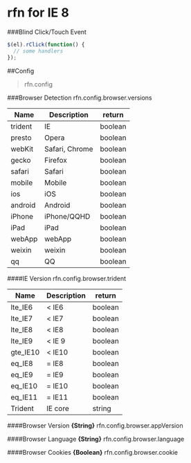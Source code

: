# rfn for IE 8

###Blind Click/Touch Event
```js
$(el).rClick(function() {
  // some handlers
});
```
##Config
> rfn.config

###Browser Detection
rfn.config.browser.versions

| Name        | Description     | return  |
| ----------- | --------------- | ------- |
| trident     | IE              | boolean |
| presto      | Opera           | boolean |
| webKit      | Safari, Chrome  | boolean |
| gecko       | Firefox         | boolean |
| safari      | Safari          | boolean |
| mobile      | Mobile          | boolean |
| ios         | iOS             | boolean |
| android     | Android         | boolean |
| iPhone      | iPhone/QQHD     | boolean |
| iPad        | iPad            | boolean |
| webApp      | webApp          | boolean |
| weixin      | weixin          | boolean |
| qq          | QQ              | boolean |

####IE Version
rfn.config.browser.trident

| Name        | Description     | return  |
| ----------- | --------------- | ------- |
| lte_IE6     | < IE6           | boolean |
| lte_IE7     | < IE7           | boolean |
| lte_IE8     | < IE8           | boolean |
| lte_IE9     | < IE 9          | boolean |
| gte_IE10    | < IE10          | boolean |
| eq_IE8      | = IE8           | boolean |
| eq_IE9      | = IE9           | boolean |
| eq_IE10     | = IE10          | boolean |
| eq_IE11     | = IE11          | boolean |
| Trident     | IE core         | string  |

####Browser Version
**{String}** rfn.config.browser.appVersion

####Browser Language
**{String}** rfn.config.browser.language

####Browser Cookies
**{Boolean}** rfn.config.browser.cookie
